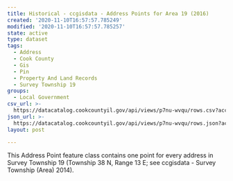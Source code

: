 ```yaml
---
title: Historical - ccgisdata - Address Points for Area 19 (2016)
created: '2020-11-10T16:57:57.785249'
modified: '2020-11-10T16:57:57.785257'
state: active
type: dataset
tags:
  - Address
  - Cook County
  - Gis
  - Pin
  - Property And Land Records
  - Survey Township 19
groups:
  - Local Government
csv_url: >-
  https://datacatalog.cookcountyil.gov/api/views/p7nu-wvqu/rows.csv?accessType=DOWNLOAD
json_url: >-
  https://datacatalog.cookcountyil.gov/api/views/p7nu-wvqu/rows.json?accessType=DOWNLOAD
layout: post

---
```

This Address Point feature class contains one point for every address in Survey Township 19 (Township 38 N, Range 13 E; see ccgisdata - Survey Township (Area) 2014).

